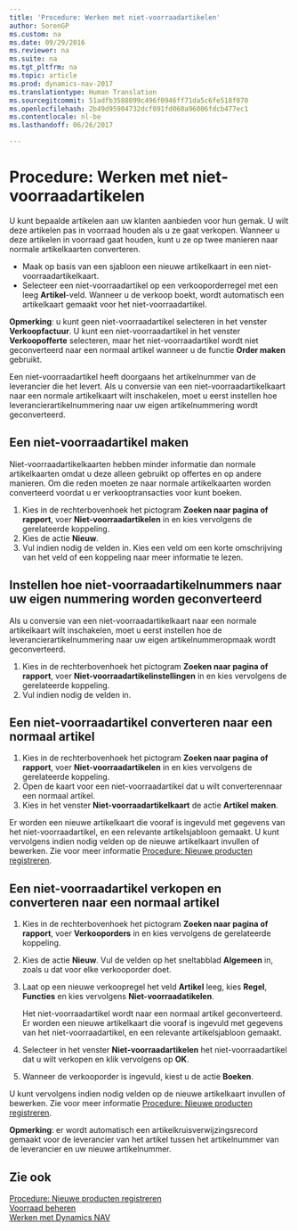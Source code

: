 ```yaml
---
title: 'Procedure: Werken met niet-voorraadartikelen'
author: SorenGP
ms.custom: na
ms.date: 09/29/2016
ms.reviewer: na
ms.suite: na
ms.tgt_pltfrm: na
ms.topic: article
ms.prod: dynamics-nav-2017
ms.translationtype: Human Translation
ms.sourcegitcommit: 51adfb3588099c496f0946ff71da5c6fe518f070
ms.openlocfilehash: 2b49d95904732dcf091fd060a96006fdcb477ec1
ms.contentlocale: nl-be
ms.lasthandoff: 06/26/2017

---
```


# Procedure: Werken met niet-voorraadartikelen
U kunt bepaalde artikelen aan uw klanten aanbieden voor hun gemak. U wilt deze artikelen pas in voorraad houden als u ze gaat verkopen. Wanneer u deze artikelen in voorraad gaat houden, kunt u ze op twee manieren naar normale artikelkaarten converteren.

- Maak op basis van een sjabloon een nieuwe artikelkaart in een niet-voorraadartikelkaart.
- Selecteer een niet-voorraadartikel op een verkooporderregel met een leeg **Artikel**-veld. Wanneer u de verkoop boekt, wordt automatisch een artikelkaart gemaakt voor het niet-voorraadartikel.

**Opmerking**: u kunt geen niet-voorraadartikel selecteren in het venster **Verkoopfactuur**. U kunt een niet-voorraadartikel in het venster **Verkoopofferte** selecteren, maar het niet-voorraadartikel wordt niet geconverteerd naar een normaal artikel wanneer u de functie **Order maken** gebruikt.

Een niet-voorraadartikel heeft doorgaans het artikelnummer van de leverancier die het levert. Als u conversie van een niet-voorraadartikelkaart naar een normale artikelkaart wilt inschakelen, moet u eerst instellen hoe leverancierartikelnummering naar uw eigen artikelnummering wordt geconverteerd.   

## Een niet-voorraadartikel maken
Niet-voorraadartikelkaarten hebben minder informatie dan normale artikelkaarten omdat u deze alleen gebruikt op offertes en op andere manieren. Om die reden moeten ze naar normale artikelkaarten worden converteerd voordat u er verkooptransacties voor kunt boeken.

1. Kies in de rechterbovenhoek het pictogram **Zoeken naar pagina of rapport**, voer **Niet-voorraadartikelen**  in en kies vervolgens de gerelateerde koppeling.
2. Kies de actie **Nieuw**.
2. Vul indien nodig de velden in. Kies een veld om een korte omschrijving van het veld of een koppeling naar meer informatie te lezen.

## Instellen hoe niet-voorraadartikelnummers naar uw eigen nummering worden geconverteerd  
Als u conversie van een niet-voorraadartikelkaart naar een normale artikelkaart wilt inschakelen, moet u eerst instellen hoe de leverancierartikelnummering naar uw eigen artikelnummeropmaak wordt geconverteerd.

1. Kies in de rechterbovenhoek het pictogram **Zoeken naar pagina of rapport**, voer **Niet-voorraadartikelinstellingen** in en kies vervolgens de gerelateerde koppeling.
2. Vul indien nodig de velden in.

## Een niet-voorraadartikel converteren naar een normaal artikel
1. Kies in de rechterbovenhoek het pictogram **Zoeken naar pagina of rapport**, voer **Niet-voorraadartikelen**  in en kies vervolgens de gerelateerde koppeling.
2. Open de kaart voor een niet-voorraadartikel dat u wilt converterennaar een normaal artikel.
3. Kies in het venster **Niet-voorraadartikelkaart** de actie **Artikel maken**.

Er worden een nieuwe artikelkaart die vooraf is ingevuld met gegevens van het niet-voorraadartikel, en een relevante artikelsjabloon gemaakt. U kunt vervolgens indien nodig velden op de nieuwe artikelkaart invullen of bewerken. Zie voor meer informatie [Procedure: Nieuwe producten registreren](inventory-how-register-new-products.md).

## Een niet-voorraadartikel verkopen en converteren naar een normaal artikel
1. Kies in de rechterbovenhoek het pictogram **Zoeken naar pagina of rapport**, voer **Verkooporders** in en kies vervolgens de gerelateerde koppeling.
2. Kies de actie **Nieuw**. Vul de velden op het sneltabblad **Algemeen** in, zoals u dat voor elke verkooporder doet.
3. Laat op een nieuwe verkoopregel het veld **Artikel** leeg, kies **Regel**, **Functies** en kies vervolgens **Niet-voorraadatikelen**.

    Het niet-voorraadartikel wordt naar een normaal artikel geconverteerd. Er worden een nieuwe artikelkaart die vooraf is ingevuld met gegevens van het niet-voorraadartikel, en een relevante artikelsjabloon gemaakt.
4. Selecteer in het venster **Niet-voorraadartikelen** het niet-voorraadartikel dat u wilt verkopen en klik vervolgens op **OK**.
5. Wanneer de verkooporder is ingevuld, kiest u de actie **Boeken**.

U kunt vervolgens indien nodig velden op de nieuwe artikelkaart invullen of bewerken. Zie voor meer informatie [Procedure: Nieuwe producten registreren](inventory-how-register-new-products.md).

**Opmerking**: er wordt automatisch een artikelkruisverwijzingsrecord gemaakt voor de leverancier van het artikel tussen het artikelnummer van de leverancier en uw nieuwe artikelnummer.

## Zie ook
[Procedure: Nieuwe producten registreren](inventory-how-register-new-products.md)  
[Voorraad beheren](inventory-manage-inventory.md)  
[Werken met Dynamics NAV](ui-work-product.md)

